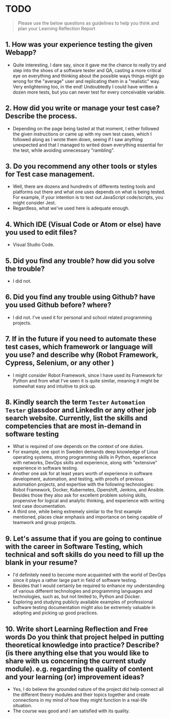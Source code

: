 
# TODO

> Please use the below questions as guidelines to help you think and plan your Learning Reflection Report

## 1. How was your experience testing the given Webapp?
- Quite interesting, I dare say, since it gave me the chance to really try and step into the shoes of a software tester and QA, casting a more critical eye on everything and thinking about the possible ways things might go wrong for the "average" user and replicating them in a "realistic" way. Very enlightening too, in the end! Undoubtedly I could have written a dozen more tests, but you can never test for every conceivable variable.
     

## 2. How did you write or manage your test case? Describe the process.
- Depending on the page being tasted at that moment, I either followed the given instructions or came up with my own test cases, which I followed along as I wrote them down, seeing if I saw anything unexpected and that I managed to writed down everything essential for the test, while avoiding unnecessary "rambling".
    

## 3. Do you recommend any other tools or styles for Test case management. 
 - Well, there are dozens and hundredrs of differents testing tools and platforms out there and what one uses depends on what is being tested. For example, if your intention is to test out JavaScript code/scripts, you might consider Jest. 
 - Regardless, what we've used here is adequate enough.


## 4. Which IDE (Visual Code or Atom or else) have you used to edit files?
- Visual Studio Code.


     
## 5. Did you find any trouble? how did you solve the trouble?
- I did not.


## 6. Did you find any trouble using Github? have you used Github before? where?
- I did not. I've used it for personal and school related programming projects.

      

## 7. If in the future if you need to automate these test cases, which framework or language will you use? and describe why (Robot Framework, Cypress, Selenium, or any other )
- I might consider Robot Framework, since I have used its Framework for Python and from what I've seen it is quite similar, meaning it might be somewhat easy and intuitive to pick up.



## 8. Kindly search the term `Tester` `Automation Tester` glassdoor and LinkedIn or any other job search website. Currently, list the skills and competencies that are most in-demand in software testing
- What is required of one depends on the context of one duties.
- For example, one spot in Sweden demands deep knowledge of Linux operating systems, strong programming skills in Python, experience with networks, DevOps skills and experience, along with "extensive" experience in software testing.
- Another one ask for at least years worth of experience in software development, automation, and testing, with proofs of previous automation projects, and expertise with the following technologies: Robot Framework, Docker, Kubernetes, Openshift, Jenkins, and Ansible. Besides those they also ask for excellent problem solving skills, propensive for logical and analytic thinking, and experience with writing test case documentation.
- A third one, while being extremely similar to the first example mentioned, places clear emphasis and importance on being capable of teamwork and group projects.




## 9. **Let's assume** that if you are going to continue with the career in Software Testing, which technical and soft skills do you need to fill up the blank in your resume?
- I'd definitely need to become more acquainted with the world of DevOps since it plays a rather large part in field of software testing. 
- Besides that I would certainly be required to enhance my understanding of various different technologies and programming languages and technologies, such as, but not limited to, Python and Docker. 
- Exploring and studying publicly available examples of professional software testing documentation might also be extremely valuable in adopting and picking up good practices. 




## 10. Write short Learning Reflection and  Free words Do you think that project helped in putting theoretical knowledge into practice? Describe? (is there anything else that you would like to share with us concerning the current study module). e.g. regarding the quality of content and your learning (or) improvement ideas? 
- Yes, I do believe the grounded nature of the project did help connect all the different theory modules and their topics together and create connections in my mind of how they might function in a real-life situation.
- The course was good and I am satisfied with its quality.




 





